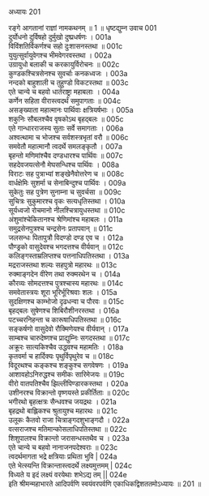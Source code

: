 अध्यायः 201

रङ्गे आगतानां राज्ञां नामकथनम् ॥ 1 ॥
धृष्टद्युम्न उवाच 	001  
दुर्योधनो दुर्विषहो दुर्मुखो दुष्प्रधर्षणः ।	001a  
विविंशतिर्विकर्णश्च सहो दुःशासनस्तथा ॥	001c  
युयुत्सुर्वायुवेगश्च भीमवेगरवस्तथा ।	002a  
उग्रायुधो बलाकी च करकायुर्विरोचनः ॥	002c  
कुण्डकश्चित्रसेनश्च सुवर्चाः कनकध्वजः ।	003a  
नन्दको बाहुशाली च तुहुण्डो विकटस्तथा ॥	003c  
एते चान्ये च बहवो धार्तराष्ट्रा महाबलाः ।	004a  
कर्णेन सहिता वीरास्त्वदर्थं समुपागताः ॥	004c  
असङ्ख्याता महात्मानः पार्थिवाः क्षत्रियर्षभाः ।	005a  
शकुनिः सौबलश्चैव वृषकोऽथ बृहद्बलः ॥	005c  
एते गान्धारराजस्य सुताः सर्वे समागताः ।	006a  
अश्वत्थामा च भोजश्च सर्वशस्त्रभृतां वरौ ॥	006c  
समवेतौ महात्मानौ त्वदर्थे समलङ्कृतौ ।	007a  
बृहन्तो मणिमांश्चैव दण्डधारश्च पार्थिवः ॥	007c  
सहदेवजयत्सेनौ मेघसन्धिश्च पार्थिवः ।	008a  
विराटः सह पुत्राभ्यां शङ्खेनैवोत्तरेण च ॥	008c  
वार्धक्षेमिः सुशर्मा च सेनाबिन्दुश्च पार्थिवः ।	009a  
सुकेतुः सह पुत्रेण सुनाम्ना च सुवर्चसा ॥	009c  
सुचित्रः सुकुमारश्च वृकः सत्यधृतिस्तथा ।	010a  
सूर्यध्वजो रोचमानो नीलश्चित्रायुधस्तथा ॥	010c  
अंशुमांश्चेकितानश्च श्रेणिमांश्च महाबलः ।	011a  
समुद्रसेनपुत्रश्च चन्द्रसेनः प्रतापवान् ॥	011c  
जलसन्धः पितापुत्रौ विदण्डो दण्ड एव च ।	012a  
पौण्ड्रको वासुदेवश्च भगदत्तश्च वीर्यवान् ॥	012c  
कलिङ्गस्ताम्रलिप्तश्च पत्तनाधिपतिस्तथा ।	013a  
मद्रराजस्तथा शल्यः सहपुत्रो महारथः ॥	013c  
रुक्माङ्गदेन वीरेण तथा रुक्मरथेन च ।	014a  
कौरव्यः सोमदत्तश्च पुत्रश्चास्य महारथः ॥	014c  
समवेतास्त्रयः शूरा भूरिर्भूरिश्रवाः शलः ।	015a  
सुदक्षिणश्च काम्भोजो दृढधन्वा च पौरवः ॥	015c  
बृहद्बलः सुषेणश्च शिबिरौशीनरस्तथा ।	016a  
पटच्चरनिहन्ता च कारूषाधिपतिस्तथा ॥	016c  
सङ्कर्षणो वासुदेवो रौक्मिणेयश्च वीर्यवान् ।	017a  
साम्बश्च चारुदेष्णश्च प्राद्युम्निः सगदस्तथा ॥	017c  
अक्रूरः सात्यकिश्चैव उद्धवश्च महामतिः ।	018a  
कृतवर्मा च हार्दिक्यः पृथुर्विपृथुरेव च ॥	018c  
विदूरथश्च कङ्कश्च शङ्कुश्च सगवेषणः ।	019a  
आशावहोऽनिरुद्धश्च समीकः सारिमेजयः ॥	019c  
वीरो वातपतिश्चैव झिल्लीपिण्डारकस्तथा ।	020a  
उशीनरश्च विक्रान्तो वृष्णयस्ते प्रकीर्तिताः ॥	020c  
भगीरथो बृहत्क्षत्रः सैन्धवश्च जयद्रथः ।	021a  
बृहद्रथो बाह्लिकश्च श्रुतायुश्च महारथः ॥	021c  
उलूकः कैतवो राजा चित्राङ्गदशुभाङ्गदौ ।	022a  
वत्सराजश्च मतिमान्कोसलाधिपतिस्तथा ॥	022c  
शिशुपालश्च विक्रान्तो जरासन्धस्तथैव च ।	023a  
एते चान्ये च बहवो नानाजनपदेश्वराः ॥	023c  
त्वदर्थमागता भद्रे क्षत्रियाः प्रथिता भुवि |	024a  
एते भेत्स्यन्ति विक्रान्तास्त्वदर्थे लक्ष्यमुत्तमम् |	024c  
विध्यते य इदं लक्ष्यं वरयेथाः शभेऽद्य तम् ||	024e  
इति श्रीमन्महाभारते आदिपर्वणि स्वयंवरपर्वणि एकाधिकद्विशततमोऽध्यायः ॥ 201 ॥
